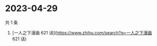 # 2023-04-29

共 1 条

<!-- BEGIN -->
<!-- 最后更新时间 Sat Apr 29 2023 08:44:08 GMT+0800 (China Standard Time) -->

1. [一人之下漫画 621 话](https://www.zhihu.com/search?q=一人之下漫画 621 话)

<!-- END -->
